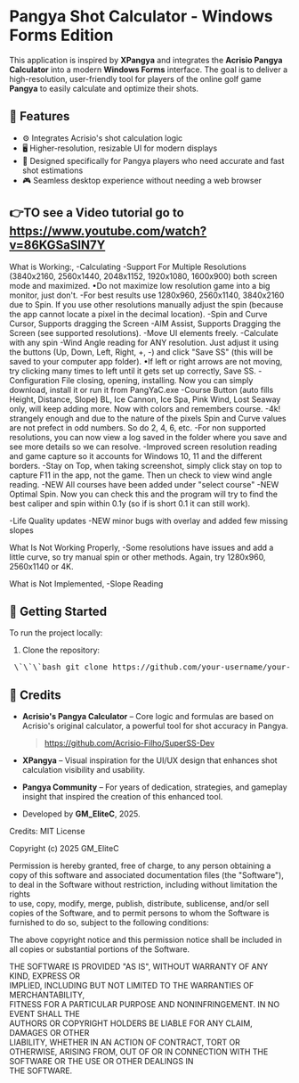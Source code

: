 # Pangya Shot Calculator - Windows Forms Edition

This application is inspired by **XPangya** and integrates the **Acrisio Pangya Calculator** into a modern **Windows Forms** interface. The goal is to deliver a high-resolution, user-friendly tool for players of the online golf game **Pangya** to easily calculate and optimize their shots.

## 🎯 Features

- ⚙️ Integrates Acrisio's shot calculation logic
- 🖥️ Higher-resolution, resizable UI for modern displays
- 📐 Designed specifically for Pangya players who need accurate and fast shot estimations
- 🎮 Seamless desktop experience without needing a web browser

##  👉TO see a Video tutorial go to https://www.youtube.com/watch?v=86KGSaSlN7Y 



What is Working:,
-Calculating
-Support For Multiple Resolutions (3840x2160, 2560x1440, 2048x1152, 1920x1080, 1600x900) both screen mode and maximized. 
           •Do not maximize low resolution game into a big monitor, just don't. 
-For best results use 1280x960, 2560x1140, 3840x2160 due to Spin. If you use other resolutions manually adjust the spin (because the app cannot locate a pixel in the decimal location). 
-Spin and Curve Cursor, Supports dragging the Screen
-AIM Assist, Supports Dragging the Screen (see supported resolutions).
-Move UI elements freely. 
-Calculate with any spin
-Wind Angle reading for ANY resolution. Just adjust it using the buttons (Up, Down, Left, Right, +, -)  and click "Save SS" (this will be saved to your computer app folder). 
              •If left or right arrows are not moving, try clicking many times to left until it gets set up correctly, Save SS. 
-Configuration File closing, opening, installing. Now you can simply download, install it or run it from PangYaC.exe
-Course Button (auto fills Height, Distance, Slope) BL, Ice Cannon, Ice Spa, Pink Wind, Lost Seaway only, will keep adding more. Now with colors and remembers course. 
-4k! strangely enough and due to the nature of the pixels Spin and Curve values are not prefect in odd numbers. So do 2, 4, 6,  etc. 
-For non supported resolutions, you can now view a log saved in the folder where you save and see more details so we can resolve. 
-Improved screen resolution reading and game capture so it accounts for Windows 10, 11 and the different borders. 
-Stay on Top, when taking screenshot, simply click stay on top to capture F11 in the app, not the game. Then un check to view wind angle reading. 
-NEW All courses have been added under "select course"
-NEW Optimal Spin. Now you can check this and the program will try to find the best caliper and spin within 0.1y (so if is short 0.1 it can still work).

-Life Quality updates 
-NEW minor bugs with overlay and added few missing slopes

What Is Not Working Properly,
-Some resolutions have issues and add a little curve, so try manual spin or other methods. Again, try 1280x960, 2560x1140 or 4K. 

What is Not Implemented,
-Slope Reading

## 🚀 Getting Started

To run the project locally:

1. Clone the repository:
<pre> \`\`\`bash git clone https://github.com/your-username/your-repo.git \`\`\` </pre>


## 🙏 Credits

- **Acrisio's Pangya Calculator** – Core logic and formulas are based on Acrisio's original calculator, a powerful tool for shot accuracy in Pangya.  
  > https://github.com/Acrisio-Filho/SuperSS-Dev

- **XPangya** – Visual inspiration for the UI/UX design that enhances shot calculation visibility and usability.

- **Pangya Community** – For years of dedication, strategies, and gameplay insight that inspired the creation of this enhanced tool.

- Developed by **GM_EliteC**, 2025.





Credits: 
MIT License

Copyright (c) 2025 GM_EliteC

Permission is hereby granted, free of charge, to any person obtaining a copy
of this software and associated documentation files (the "Software"), to deal
in the Software without restriction, including without limitation the rights  
to use, copy, modify, merge, publish, distribute, sublicense, and/or sell     
copies of the Software, and to permit persons to whom the Software is         
furnished to do so, subject to the following conditions:                       

The above copyright notice and this permission notice shall be included in    
all copies or substantial portions of the Software.                           

THE SOFTWARE IS PROVIDED "AS IS", WITHOUT WARRANTY OF ANY KIND, EXPRESS OR    
IMPLIED, INCLUDING BUT NOT LIMITED TO THE WARRANTIES OF MERCHANTABILITY,      
FITNESS FOR A PARTICULAR PURPOSE AND NONINFRINGEMENT. IN NO EVENT SHALL THE   
AUTHORS OR COPYRIGHT HOLDERS BE LIABLE FOR ANY CLAIM, DAMAGES OR OTHER        
LIABILITY, WHETHER IN AN ACTION OF CONTRACT, TORT OR OTHERWISE, ARISING FROM, 
OUT OF OR IN CONNECTION WITH THE SOFTWARE OR THE USE OR OTHER DEALINGS IN     
THE SOFTWARE.
